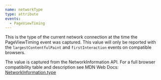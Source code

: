 ```yaml
---
name: networkType
type: attribute
events:
  - PageViewTiming
---
```


This is the type of the current network connection at the time the PageViewTiming event was captured. This value will only be reported with the `largestContentfulPaint` and `firstInteraction` events on compatible browsers.

The value is captured from the NetworkInformation API. For a full browser compatibility table and description see MDN Web Docs: [NetworkInformation.type](https://developer.mozilla.org/en-US/docs/Web/API/NetworkInformation/type)
